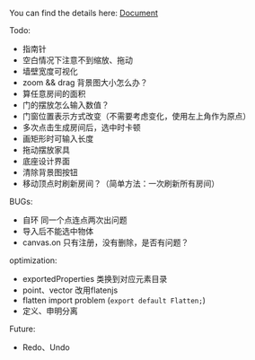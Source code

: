You can find the details here: [Document](https://github.com/fss-ai/Eitri/wiki)


Todo:

- 指南针
- 空白情况下注意不到缩放、拖动
- 墙壁宽度可视化
- zoom && drag 背景图大小怎么办？
- 算任意房间的面积
- 门的摆放怎么输入数值？
- 门窗位置表示方式改变（不需要考虑变化，使用左上角作为原点）
- 多次点击生成房间后，选中时卡顿
- 画矩形时可输入长度
- 拖动摆放家具
- 底座设计界面
- 清除背景图按钮    
- 移动顶点时刷新房间？（简单方法：一次刷新所有房间）

BUGs:

- 自环 同一个点连点两次出问题
- 导入后不能选中物体
- canvas.on 只有注册，没有删除，是否有问题？

optimization:

- exportedProperties 类换到对应元素目录
- point、vector 改用flatenjs
- flatten import problem  (`export default Flatten;`)
- 定义、申明分离

Future: 

- Redo、Undo
